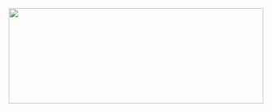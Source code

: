 <p align="center">
  <img width="500" height="188" src="https://nickware.group/img/MainLogo.png">
</p>
